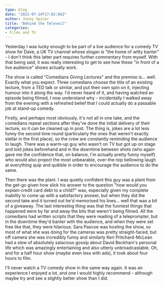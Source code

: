 ```yaml
---
type: blog
date: "2021-07-24T17:02:06Z"
author: Jonny Spicer
title: "Behind the Televeil"
categories:
- Films and TV
---
```

Yesterday I was lucky enough to be part of a live audience for a comedy TV show for Dave, a UK TV channel whose slogan is "the home of
witty banter" - I don't think this latter part requires further commentary from myself. With that being said, it was really interesting
to get to see how these "in front of a live audience" shows actually work.

The show is called "Comedians Giving Lectures" and the premise is... well. Exactly what you expect. Three comedians choose the title of
an existing lecture, from a TED talk or similar, and put their own spin on it, injecting humour into it along the way. I'd never heard of
it, and having watched an episode being filmed, I now understand why - incidentally I walked away from the evening with a refreshed belief
that I could actually do a passable job at stand-up comedy.

Firstly, and perhaps most obviously, it's not all in one take, and the comedians repeat sections after they've done the initial delivery
of their lecture, so it can be cleaned up in post. The thing is, jokes are a lot less funny the second time round (particularly the ones
that weren't exactly stellar in the first place), so the crew are constantly reminding the audience to laugh. There was a warm-up guy who
wasn't on TV but got up on stage and told jokes beforehand and in the downtime between shots (who again gave me the confidence that, on
balance, I'm actually pretty funny myself) who would also project the most unbearable, over-the-top bellowing laugh at everything quip and
quibble in order to encourage the audience to do the same.

Then there was the plant. I was quietly confident this guy was a plant from the get-go given how slick his answer to the question "how
would you explain credit card debt to a child?" was, especially given my complete inability to come up with a satisfactory answer, but
when they did the second take and it turned out he'd memorised his lines... well that was a bit of a giveaway. The last interesting
thing was that the funniest things that happened were by far and away the bits that weren't being filmed. All the comedians had written
scripts that they were reading of a teleprompter, but in the downtime they'd banter with the audience, and when they were set free like
that, they were hilarious. Sara Pascoe was hosting the show, so most of what she was doing for the cameras was pretty straight-faced, but
off camera she was incredibly funny and similarly Keri Pritchard-McLean had a slew of absolutely salacious gossip about David Beckham's
personal life which was amazingly entertaining and also utterly unbroadcastable. Oh, and for a half hour show (maybe even less with ads),
it took about four hours to film.

I'll never watch a TV comedy show in the same way again. It was an experience I enjoyed a lot, and one I would highly recommend - although
maybe try and see a slightly better show than I did.
